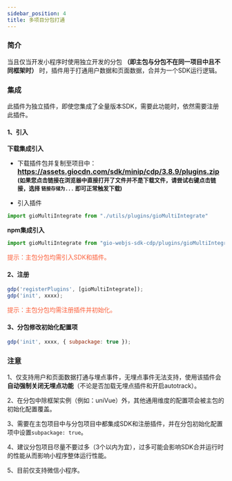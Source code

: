 ```yaml
---
sidebar_position: 4
title: 多项目分包打通
---
```


### 简介

当且仅当开发小程序时使用独立开发的分包 **（即主包与分包不在同一项目中且不同框架时）** 时，插件用于打通用户数据和页面数据，合并为一个SDK运行逻辑。

### 集成

此插件为独立插件，即使您集成了全量版本SDK，需要此功能时，依然需要注册此插件。

#### 1、引入

**下载集成引入**

- 下载插件包并复制至项目中：
**<font size="3"><https://assets.giocdn.com/sdk/minip/cdp/3.8.9/plugins.zip></font>**<br/>
**<font size="2">(如果您点击链接在浏览器中直接打开了文件并不是下载文件，请尝试右键点击链接，选择 `链接存储为...` 即可正常触发下载)</font>**

- 引入插件

```js
import gioMultiIntegrate from "./utils/plugins/gioMultiIntegrate"
```

**npm集成引入**

```js
import gioMultiIntegrate from "gio-webjs-sdk-cdp/plugins/gioMultiIntegrate"
```

<font color="#FC5F3A">提示：主包分包均需引入SDK和插件。</font>

#### 2、注册

```js
gdp('registerPlugins', [gioMultiIntegrate]);
gdp('init', xxxx);
```

<font color="#FC5F3A">提示：主包分包均需注册插件并初始化。</font>

#### 3、分包修改初始化配置项

```js
gdp('init', xxxx, { subpackage: true });
```

### 注意

1、仅支持用户和页面数据打通与埋点事件，无埋点事件无法支持，使用该插件会**自动强制关闭无埋点功能**（不论是否加载无埋点插件和开启autotrack）。

2、在分包中除框架实例（例如：uniVue）外，其他通用维度的配置项会被主包的初始化配置覆盖。

3、需要在主包项目中与分包项目中都集成SDK和注册插件，并在分包初始化配置项中设置`subpackage: true`。

4、建议分包项目尽量不要过多（3个以内为宜），过多可能会影响SDK合并运行时的性能从而影响小程序整体运行性能。

5、目前仅支持微信小程序。
